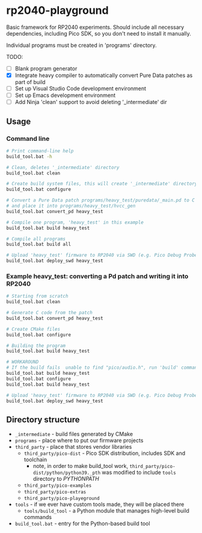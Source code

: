 # rp2040-playground

Basic framework for RP2040 experiments. Should include all necessary dependencies, including Pico SDK, so you don't need
to install it manually.

Individual programs must be created in 'programs' directory.

TODO:

- [ ] Blank program generator
- [X] Integrate heavy compiler to automatically convert Pure Data patches as part of build
- [ ] Set up Visual Studio Code development environment
- [ ] Set up Emacs development environment
- [ ] Add Ninja 'clean' support to avoid deleting '_intermediate' dir

## Usage

### Command line

```bash
# Print command-line help
build_tool.bat -h

# Clean, deletes '_intermediate' directory
build_tool.bat clean

# Create build system files, this will create '_intermediate' directory
build_tool.bat configure

# Convert a Pure Data patch programs/heavy_test/puredata/_main.pd to C code
# and place it into programs/heavy_test/hvcc_gen
build_tool.bat convert_pd heavy_test

# Compile one program, 'heavy_test' in this example
build_tool.bat build heavy_test

# Compile all programs
build_tool.bat build all

# Upload 'heavy_test' firmware to RP2040 via SWD (e.g. Pico Debug Probe)
build_tool.bat deploy_swd heavy_test
```

### Example heavy_test: converting a Pd patch and writing it into RP2040

```bash
# Starting from scratch
build_tool.bat clean

# Generate C code from the patch
build_tool.bat convert_pd heavy_test

# Create CMake files
build_tool.bat configure

# Building the program
build_tool.bat build heavy_test

# WORKAROUND
# If the build fails  unable to find "pico/audio.h", run 'build' command one more time followed by 'configure', then 'build' again
build_tool.bat build heavy_test
build_tool.bat configure
build_tool.bat build heavy_test

# Upload 'heavy_test' firmware to RP2040 via SWD (e.g. Pico Debug Probe)
build_tool.bat deploy_swd heavy_test
```

## Directory structure

- `_intermediate` - build files generated by CMake
- `programs` - place where to put our firmware projects
- `third_party` - place that stores vendor libraries
    - `third_party/pico-dist` - Pico SDK distribution, includes SDK and toolchain
        - note, in order to make build_tool work, `third_party/pico-dist/python/python39._pth`
          was modified to include `tools` directory to *PYTHONPATH*
    - `third_party/pico-examples`
    - `third_party/pico-extras`
    - `third_party/pico-playeground`
- `tools` - if we ever have custom tools made, they will be placed there
    - `tools/build_tool` - a Python module that manages high-level build commands
- `build_tool.bat` - entry for the Python-based build tool
